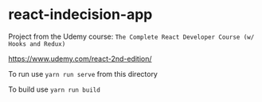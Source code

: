 # react-indecision-app

Project from the Udemy course: `The Complete React Developer Course (w/ Hooks and Redux)`

https://www.udemy.com/react-2nd-edition/


To run use 
`yarn run serve` 
from this directory

To build use
`yarn run build`
